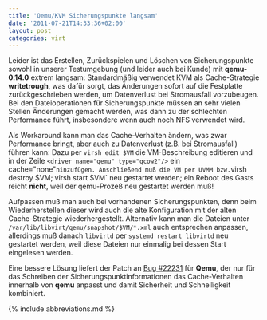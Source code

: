 ```yaml
---
title: 'Qemu/KVM Sicherungspunkte langsam'
date: '2011-07-21T14:33:36+02:00'
layout: post
categories: virt
---
```


Leider ist das Erstellen, Zurückspielen und Löschen von Sicherungspunkte sowohl in unserer Testumgebung (und leider auch bei Kunde) mit **qemu-0.14.0** extrem langsam:
Standardmäßig verwendet KVM als Cache-Strategie **writetrough**, was dafür sorgt, das Änderungen sofort auf die Festplatte zurückgeschrieben werden, um Datenverlust bei Stromausfall vorzubeugen.
Bei den Dateioperationen für Sicherungspunkte müssen an sehr vielen Stellen Änderungen gemacht werden, was dann zu der schlechten Performance führt, insbesondere wenn auch noch NFS verwendet wird.

Als Workaround kann man das Cache-Verhalten ändern, was zwar Performance bringt, aber auch zu Datenverlust (z.B. bei Stromausfall) führen kann:
Dazu per `virsh edit $VM` die VM-Beschreibung editieren und in der Zeile `<driver name="qemu" type="qcow2"/>` ein cache="none"` hinzufügen.
Anschließend muß die VM per UVMM bzw. `virsh destroy $VM; virsh start $VM` neu gestartet werden;
ein Reboot des Gasts reicht **nicht**, weil der qemu-Prozeß neu gestartet werden muß!

Aufpassen muß man auch bei vorhandenen Sicherungspunkten, denn beim Wiederherstellen dieser wird auch die alte Konfiguration mit der alten Cache-Strategie wiederhergestellt.
Alternativ kann man die Dateien unter `/var/lib/libvirt/qemu/snapshot/$VM/*.xml` auch entsprechen anpassen, allerdings muß danach `libvirtd` per `systemd restart libvirtd` neu gestartet werden, weil diese Dateien nur einmalig bei dessen Start eingelesen werden.

Eine bessere Lösung liefert der Patch an [Bug #22231](https://forge.univention.org/bugzilla/show_bug.cgi?id=22231) für **Qemu**, der nur für das Schreiben der Sicherungspunktinformationen das Cache-Verhalten innerhalb von **qemu** anpasst und damit Sicherheit und Schnelligkeit kombiniert.

{% include abbreviations.md %}
